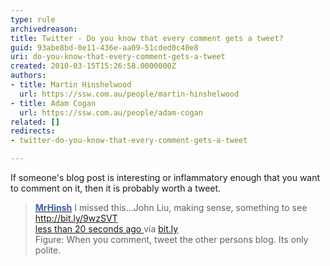 ```yaml
---
type: rule
archivedreason: 
title: Twitter - Do you know that every comment gets a tweet?
guid: 93abe8bd-0e11-436e-aa09-51cded0c40e8
uri: do-you-know-that-every-comment-gets-a-tweet
created: 2010-03-15T15:26:58.0000000Z
authors:
- title: Martin Hinshelwood
  url: https://ssw.com.au/people/martin-hinshelwood
- title: Adam Cogan
  url: https://ssw.com.au/people/adam-cogan
related: []
redirects:
- twitter-do-you-know-that-every-comment-gets-a-tweet

---
```




  <p>If someone's blog post is interesting or inflammatory enough that you want to comment on it, then it is probably worth a tweet.</p>
<blockquote>
<p><strong><a href="http&#58;//twitter.com/MrHinsh" shape="rect"><font color="#4060a0">MrHinsh</font></a></strong> I missed this...John Liu, making sense, something to see <a href="http&#58;//bit.ly/9wzSVT" shape="rect">http&#58;//bit.ly/9wzSVT</a>&#160;<br>
<a rel="bookmark" class="entry-date" href="http&#58;//twitter.com/MrHinsh/status/10522525724" shape="rect"><span class="published timestamp">less than 20 seconds ago</span> </a><span>via <a rel="nofollow" href="http&#58;//bit.ly/" shape="rect">bit.ly</a></span> <br>
Figure&#58; When you comment, tweet the other persons blog. Its only polite.</p>
</blockquote>

<br><excerpt class='endintro'></excerpt><br>



